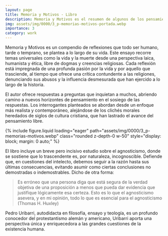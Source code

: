```yaml
---
layout: page
title: Memoria y Motivos - Libro
description: Memoria y Motivos es el resumen de algunos de los pensamientos que todo ser humano antes o después en su vida se suele hacer
img: assets/img/0000/3_p-memorias-motivos-portada.webp
importance: 3
category: work
---
```


Memoria y Motivos es un compendio de reflexiones que todo ser humano, tarde o temprano, se plantea a lo largo de su vida. Este ensayo recorre temas universales como la vida y la muerte desde una perspectiva laica, humanista y ética, libre de dogmas y creencias religiosas. Cada reflexión está impregnada de una profunda pasión por la vida y por aquello que trasciende, al tiempo que ofrece una crítica contundente a las religiones, denunciando sus abusos y la influencia desmesurada que han ejercido a lo largo de la historia.

El autor ofrece respuestas a preguntas que inquietan a muchos, abriendo camino a nuevos horizontes de pensamiento en el sosiego de las respuestas. Los interrogantes planteados se abordan desde un enfoque más realista y contemporáneo, alejándose de los clichés morales heredados de siglos de cultura cristiana, que han lastrado el avance del pensamiento libre.

<div class="text-center">
{% include figure.liquid loading="eager" path="assets/img/0000/3_p-memorias-motivos.webp" class="rounded z-depth-0 w-50" style="display: block; margin: 0 auto;" %}   
</div>

El libro incluye un breve pero incisivo estudio sobre el agnosticismo, donde se sostiene que lo trascendente es, por naturaleza, incognoscible. Defiende que, en cuestiones del intelecto, debemos seguir a la razón hasta sus últimas consecuencias, evitando asumir como ciertas conclusiones no demostradas o indemostrables. Dicho de otra forma:

>Es erróneo que una persona diga que está segura de la verdad objetiva de una proposición a menos que pueda dar evidencia que justifique lógicamente esa certeza. Esto es lo que el agnosticismo asevera, y en mi opinión, todo lo que es esencial para el agnosticismo (Thomas H. Huxley)

Pedro Uribarri, autodidacta en filosofía, ensayo y teología, es un profundo conocedor del protestantismo alemán y americano, Uribarri aporta una perspectiva única y enriquecedora a las grandes cuestiones de la existencia humana.

